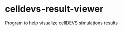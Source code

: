 celldevs-result-viewer
======================

Program to help visualize cellDEVS simulations results
